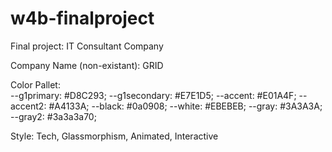 # w4b-finalproject
Final project: IT Consultant Company

Company Name (non-existant): GRID

Color Pallet:   
    --g1primary: #D8C293;
    --g1secondary: #E7E1D5;
    --accent: #E01A4F;
    --accent2: #A4133A;
    --black: #0a0908;
    --white: #EBEBEB;
    --gray: #3A3A3A;
    --gray2: #3a3a3a70; 

Style: Tech, Glassmorphism, Animated, Interactive
